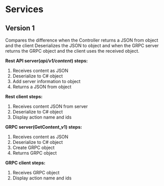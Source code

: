# Services

## Version 1

Compares the difference when the Controller returns a JSON from object and the client Deserializes the JSON to object and when the GRPC server returns the GRPC object and the client uses the received object. 

**Rest API server(*api/v1/content*) steps:**

1. Receives content as JSON
2. Deserialize to C# object
3. Add server information to object
4. Returns a JSON from object

**Rest client steps:**

1. Receives content JSON from server
2. Deserialize to C# object
3. Display action name and ids

**GRPC server(GetContent_v1) steps:**

1. Receives content as JSON
2. Deserialize to C# object
3. Create GRPC object
4. Returns GRPC object

**GRPC client steps:**

1. Receives GRPC object
2. Display action name and ids
